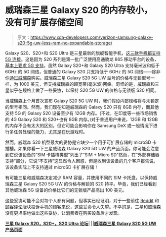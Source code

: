 # 威瑞森三星 Galaxy S20 的内存较小，没有可扩展存储空间

> 原文：<https://www.xda-developers.com/verizon-samsung-galaxy-s20-5g-uw-less-ram-no-expandable-storage/>

Galaxy S20、S20+和 S20 Ultra 是三星最新的旗舰智能手机，[这三款手机都支持 5G 连接](https://www.xda-developers.com/samsung-galaxy-s20-s20-plus-ultra-5g-us/)。这是因为 S20 系列是第一批广泛使用高通骁龙 865 移动平台的设备，[基本上要求 5G 支持](https://www.xda-developers.com/5g-push-unintentionally-killed-flagship-killer-this-year/)。虽然 Galaxy S20+和 Galaxy S20 Ultra 支持毫米波和低于 6GHz 的 5G 网络，但普通的 Galaxy S20 只支持低于 6GHz 的 5G 网络——除非你[通过威瑞森](https://www.xda-developers.com/samsung-galaxy-s20-5g-verizon-mmwave/)购买。威瑞森三星 Galaxy S20 5G UW 型号的价格与无锁型号一样，为 1000 美元，但支持威瑞森的超宽带(毫米波)网络。奇怪的是，威瑞森和三星似乎在规格上做了一些妥协，以保持 S20 5G UW 的价格与无锁版 S20 相同。

当威瑞森上个月首次宣布 Galaxy S20 5G UW 时，我们假设内部规格将与未锁定的型号相同。然而，我们现在知道威瑞森的 Galaxy S20 只有 8GB 内存，而其他支持 5G 的 Galaxy S20 设备至少有 12GB 内存。(不过，在印度等一些市场销售的 4G Galaxy S20 和 S20+也有 8GB 内存。)对于普通用户来说，12GB 和 12GB 的内存不会有太大的区别，但它可能会影响你在 Samsung DeX 或一般情况下进行多任务处理的能力，尤其是在玩游戏时。

然而，威瑞森 S20 机型最大的妥协是它缺少一个用于可扩展存储的 microSD 卡插槽。如果你看一下三星威瑞森 Galaxy S20 5G UW 的产品页面，你可能会注意到它说该设备的“SIM 卡插槽类型”列出了“SIM + Micro SD”然而，在“外部存储器支持”部分，它说“不支持”这显然令人困惑，但是收到该设备的几个客户报告说，该设备实际上不支持通过 microSD 卡扩展存储！

有可能三星和威瑞森决定减少 RAM 容量，并使用不同的 SIM 卡托盘，以保持威瑞森三星 Galaxy S20 5G UW 的价格与解锁的 S20 持平。毕竟，我们已经看到其他威瑞森 5G 设备的价格比它们的无锁版产品高出 100 美元。

这些妥协可能不会对每个人都有问题，但事实已经证明，对于一些前往 [Reddit](https://www.reddit.com/r/Android/comments/gx63zg/verizon_us_samsung_galaxy_s20_5g_uw_has_no_sd) 和[顾客评论](https://shop-links.co/link/?exclusive=1&publisher_slug=xda&article_name=Verizon%27s+Samsung+Galaxy+S20+%225G+UW%22+model+has+less+RAM+and+no+expandable+storage&article_url=https%3A%2F%2Fwww.xda-developers.com%2Fverizon-samsung-galaxy-s20-5g-uw-less-ram-no-expandable-storage%2F&u1=UUxdaUeUpU28605&url=https%3A%2F%2Fwww.samsung.com%2Fus%2Fmobile%2Fphones%2Fgalaxy-s%2Fgalaxy-s20-5g-uw-128gb-verizon-sm-g981vzwavzw%2F%23reviews)版块投诉手机的顾客来说，这些妥协令人失望。不幸的是，三星和威瑞森没有更坦率地做出这些妥协，让消费者在购买设备后才发现。

**[三星 Galaxy S20，S20+，S20 Ultra 论坛](https://forum.xda-developers.com/galaxy-s20)**| |**|[威瑞森三星 Galaxy S20 5G UW 产品页面](https://shop-links.co/link/?exclusive=1&publisher_slug=xda&article_name=Verizon%27s+Samsung+Galaxy+S20+%225G+UW%22+model+has+less+RAM+and+no+expandable+storage&article_url=https%3A%2F%2Fwww.xda-developers.com%2Fverizon-samsung-galaxy-s20-5g-uw-less-ram-no-expandable-storage%2F&u1=UUxdaUeUpU28605&url=https%3A%2F%2Fwww.samsung.com%2Fus%2Fmobile%2Fgalaxy-s20-5g%2Fbuy%2F&ourl=https%3A%2F%2Fwww.samsung.com%2Fus%2Fmobile%2Fphones%2Fgalaxy-s%2Fgalaxy-s20-5g-uw-128gb-verizon-sm-g981vzwavzw%2F)**